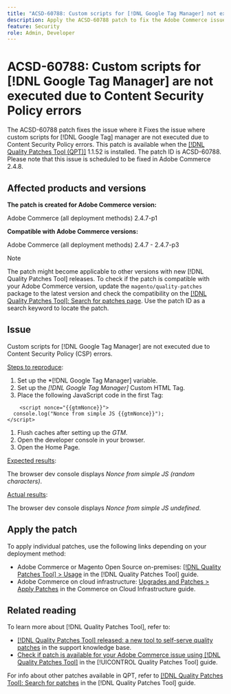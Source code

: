 ```yaml
---
title: "ACSD-60788: Custom scripts for [!DNL Google Tag Manager] not executed due to CSP errors"
description: Apply the ACSD-60788 patch to fix the Adobe Commerce issue where custom scripts for [!DNL Google Tag Manager] are not executed due to Content Security Policy (CSP) errors.
feature: Security
role: Admin, Developer
---
```

# ACSD-60788: Custom scripts for [!DNL Google Tag Manager] are not executed due to Content Security Policy errors

The ACSD-60788 patch fixes the issue where it Fixes the issue where custom scripts for [!DNL Google Tag] manager are not executed due to Content Security Policy errors. This patch is available when the [[!DNL Quality Patches Tool (QPT)]](https://experienceleague.adobe.com/en/docs/commerce-knowledge-base/kb/announcements/commerce-announcements/magento-quality-patches-released-new-tool-to-self-serve-quality-patches) 1.1.52 is installed. The patch ID is ACSD-60788. Please note that this issue is scheduled to be fixed in Adobe Commerce 2.4.8.

## Affected products and versions

**The patch is created for Adobe Commerce version:**

Adobe Commerce (all deployment methods) 2.4.7-p1

**Compatible with Adobe Commerce versions:**

Adobe Commerce (all deployment methods) 2.4.7 - 2.4.7-p3

>[!NOTE]
>
>The patch might become applicable to other versions with new [!DNL Quality Patches Tool] releases. To check if the patch is compatible with your Adobe Commerce version, update the `magento/quality-patches` package to the latest version and check the compatibility on the [[!DNL Quality Patches Tool]: Search for patches page](https://experienceleague.adobe.com/tools/commerce-quality-patches/index.html). Use the patch ID as a search keyword to locate the patch.

## Issue

Custom scripts for [!DNL Google Tag Manager] are not executed due to Content Security Policy (CSP) errors.

<u>Steps to reproduce</u>:

1. Set up the *[!DNL Google Tag Manager] variable.
1. Set up the *[!DNL Google Tag Manager]* Custom HTML Tag.
1. Place the following JavaScript code in the first Tag:

```
    <script nonce="{{gtmNonce}}">
  console.log("Nonce from simple JS {{gtmNonce}}");
</script>
```

1. Flush caches after setting up the *GTM*.
1. Open the developer console in your browser.
1. Open the Home Page.

<u>Expected results</u>:

The browser dev console displays *Nonce from simple JS (random characters)*.

<u>Actual results</u>:

The browser dev console displays *Nonce from simple JS undefined*.

## Apply the patch

To apply individual patches, use the following links depending on your deployment method:

* Adobe Commerce or Magento Open Source on-premises: [[!DNL Quality Patches Tool] > Usage](/help/tools/quality-patches-tool/usage.md) in the [!DNL Quality Patches Tool] guide.
* Adobe Commerce on cloud infrastructure: [Upgrades and Patches > Apply Patches](https://experienceleague.adobe.com/docs/commerce-cloud-service/user-guide/develop/upgrade/apply-patches.html) in the Commerce on Cloud Infrastructure guide.

## Related reading

To learn more about [!DNL Quality Patches Tool], refer to:

* [[!DNL Quality Patches Tool] released: a new tool to self-serve quality patches](https://experienceleague.adobe.com/en/docs/commerce-knowledge-base/kb/announcements/commerce-announcements/magento-quality-patches-released-new-tool-to-self-serve-quality-patches) in the support knowledge base.
* [Check if patch is available for your Adobe Commerce issue using [!DNL Quality Patches Tool]](/help/tools/quality-patches-tool/patches-available-in-qpt/check-patch-for-magento-issue-with-magento-quality-patches.md) in the [!UICONTROL Quality Patches Tool] guide.


For info about other patches available in QPT, refer to [[!DNL Quality Patches Tool]: Search for patches](https://experienceleague.adobe.com/tools/commerce-quality-patches/index.html) in the [!DNL Quality Patches Tool] guide.
